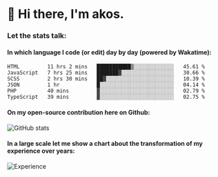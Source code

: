 # 👋 Hi there, I'm akos. 


### Let the stats talk:


#### In which language I code (or edit) day by day (powered by Wakatime): 

<!--START_SECTION:waka-->

```text
HTML         11 hrs 2 mins   ███████████▒░░░░░░░░░░░░░   45.61 %
JavaScript   7 hrs 25 mins   ███████▓░░░░░░░░░░░░░░░░░   30.66 %
SCSS         2 hrs 30 mins   ██▓░░░░░░░░░░░░░░░░░░░░░░   10.39 %
JSON         1 hr            █░░░░░░░░░░░░░░░░░░░░░░░░   04.14 %
PHP          40 mins         ▓░░░░░░░░░░░░░░░░░░░░░░░░   02.79 %
TypeScript   39 mins         ▓░░░░░░░░░░░░░░░░░░░░░░░░   02.75 %
```

<!--END_SECTION:waka-->

#### On my open-source contribution here on Github:
 
![GitHub stats](https://github-readme-stats.vercel.app/api?username=akosbalasko)

#### In a large scale let me show a chart about the transformation of my experience over years:   

![Experience](https://cr-skills-chart-widget.azurewebsites.net/api/api?username=akosbalasko)
